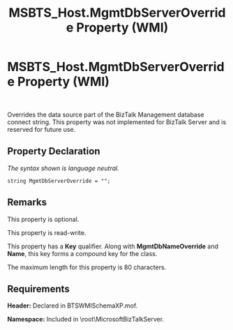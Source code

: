 ﻿---
title: MSBTS_Host.MgmtDbServerOverride Property (WMI)
TOCTitle: MSBTS_Host.MgmtDbServerOverride Property (WMI)
ms:assetid: 4a1a5f4b-006e-4d76-9897-0e2a6b342b32
ms:mtpsurl: https://msdn.microsoft.com/en-us/library/Aa559971(v=BTS.80)
ms:contentKeyID: 51527824
ms.date: 08/30/2017
mtps_version: v=BTS.80
---

# MSBTS\_Host.MgmtDbServerOverride Property (WMI)

 

Overrides the data source part of the BizTalk Management database connect string. This property was not implemented for BizTalk Server and is reserved for future use.

## Property Declaration

*The syntax shown is language neutral.*

``` 
string MgmtDbServerOverride = "";  
```

## Remarks

This property is optional.

This property is read-write.

This property has a **Key** qualifier. Along with **MgmtDbNameOverride** and **Name**, this key forms a compound key for the class.

The maximum length for this property is 80 characters.

## Requirements

**Header:** Declared in BTSWMISchemaXP.mof.

**Namespace:** Included in \\root\\MicrosoftBizTalkServer.

